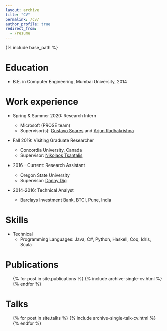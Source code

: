 ```yaml
---
layout: archive
title: "CV"
permalink: /cv/
author_profile: true
redirect_from:
  - /resume
---
```


{% include base_path %}

Education
======
* B.E. in Computer Engineering, Mumbai University, 2014

Work experience
======
* Spring & Summer 2020: Research Intern
  * Microsoft (PROSE team)
  * Supervisor(s): [Gustavo Soares](https://gustavoasoares.github.io/) and [Arjun Radhakrishna](https://arjunradhakrishna.github.io/)

* Fall 2019: Visiting Graduate Researcher
  * Concordia University, Canada
  * Supervisor: [Nikolaos Tsantalis](https://users.encs.concordia.ca/~nikolaos/)

* 2016 - Current: Research Assistant
  * Oregon State University
  * Supervisor: [Danny Dig](https://danny.cs.colorado.edu/)

* 2014-2016: Technical Analyst
  * Barclays Investment Bank, BTCI, Pune, India

Skills
======
* Technical
  * Programming Languages: Java, C#, Python, Haskell, Coq, Idris, Scala

Publications
======
  <ul>{% for post in site.publications %}
    {% include archive-single-cv.html %}
  {% endfor %}</ul>
  
Talks
======
  <ul>{% for post in site.talks %}
    {% include archive-single-talk-cv.html %}
  {% endfor %}</ul>
